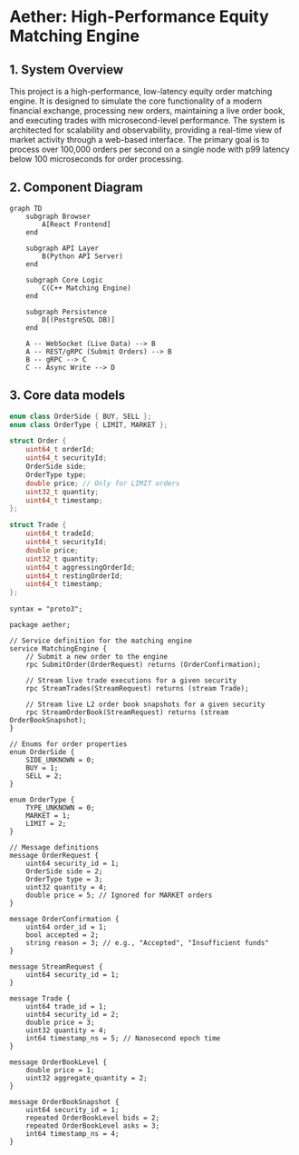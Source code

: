 # Aether: High-Performance Equity Matching Engine

## 1. System Overview

This project is a high-performance, low-latency equity order matching engine. It is designed to simulate the core functionality of a modern financial exchange, processing new orders, maintaining a live order book, and executing trades with microsecond-level performance. The system is architected for scalability and observability, providing a real-time view of market activity through a web-based interface. The primary goal is to process over 100,000 orders per second on a single node with p99 latency below 100 microseconds for order processing.

## 2. Component Diagram

```mermaid
graph TD
    subgraph Browser
        A[React Frontend]
    end

    subgraph API Layer
        B(Python API Server)
    end

    subgraph Core Logic
        C(C++ Matching Engine)
    end

    subgraph Persistence
        D[(PostgreSQL DB)]
    end

    A -- WebSocket (Live Data) --> B
    A -- REST/gRPC (Submit Orders) --> B
    B -- gRPC --> C
    C -- Async Write --> D
```

## 3. Core data models
```cpp
enum class OrderSide { BUY, SELL };
enum class OrderType { LIMIT, MARKET };

struct Order {
    uint64_t orderId;
    uint64_t securityId;
    OrderSide side;
    OrderType type;
    double price; // Only for LIMIT orders
    uint32_t quantity;
    uint64_t timestamp;
};
```

```cpp
struct Trade {
    uint64_t tradeId;
    uint64_t securityId;
    double price;
    uint32_t quantity;
    uint64_t aggressingOrderId;
    uint64_t restingOrderId;
    uint64_t timestamp;
};
```

```
syntax = "proto3";

package aether;

// Service definition for the matching engine
service MatchingEngine {
    // Submit a new order to the engine
    rpc SubmitOrder(OrderRequest) returns (OrderConfirmation);

    // Stream live trade executions for a given security
    rpc StreamTrades(StreamRequest) returns (stream Trade);

    // Stream live L2 order book snapshots for a given security
    rpc StreamOrderBook(StreamRequest) returns (stream OrderBookSnapshot);
}

// Enums for order properties
enum OrderSide {
    SIDE_UNKNOWN = 0;
    BUY = 1;
    SELL = 2;
}

enum OrderType {
    TYPE_UNKNOWN = 0;
    MARKET = 1;
    LIMIT = 2;
}

// Message definitions
message OrderRequest {
    uint64 security_id = 1;
    OrderSide side = 2;
    OrderType type = 3;
    uint32 quantity = 4;
    double price = 5; // Ignored for MARKET orders
}

message OrderConfirmation {
    uint64 order_id = 1;
    bool accepted = 2;
    string reason = 3; // e.g., "Accepted", "Insufficient funds"
}

message StreamRequest {
    uint64 security_id = 1;
}

message Trade {
    uint64 trade_id = 1;
    uint64 security_id = 2;
    double price = 3;
    uint32 quantity = 4;
    int64 timestamp_ns = 5; // Nanosecond epoch time
}

message OrderBookLevel {
    double price = 1;
    uint32 aggregate_quantity = 2;
}

message OrderBookSnapshot {
    uint64 security_id = 1;
    repeated OrderBookLevel bids = 2;
    repeated OrderBookLevel asks = 3;
    int64 timestamp_ns = 4;
}
```